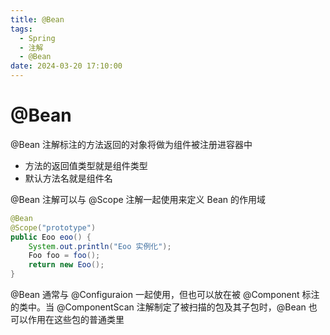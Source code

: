```yaml
---
title: @Bean
tags:
  - Spring
  - 注解
  - @Bean
date: 2024-03-20 17:10:00
---
```


# @Bean

@Bean 注解标注的方法返回的对象将做为组件被注册进容器中

- 方法的返回值类型就是组件类型
- 默认方法名就是组件名

@Bean 注解可以与 @Scope 注解一起使用来定义 Bean 的作用域

```java
@Bean
@Scope("prototype")
public Eoo eoo() {
    System.out.println("Eoo 实例化");
    Foo foo = foo();
    return new Eoo();
}
```

@Bean 通常与 @Configuraion 一起使用，但也可以放在被 @Component 标注的类中。当 @ComponentScan 注解制定了被扫描的包及其子包时，@Bean 也可以作用在这些包的普通类里